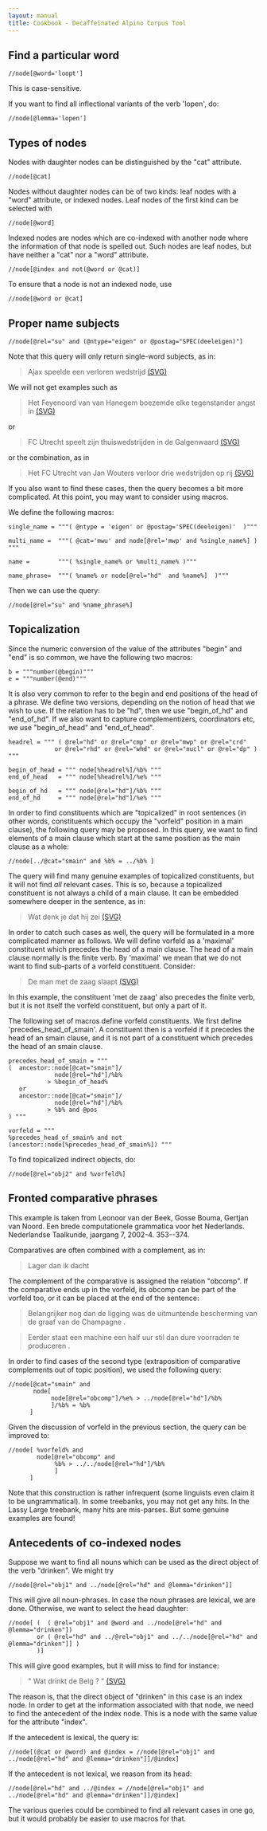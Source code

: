 ```yaml
---
layout: manual
title: Cookbook - Decaffeinated Alpino Corpus Tool
---
```


## Find a particular word

    //node[@word='loopt']

This is case-sensitive.

If you want to find all inflectional variants of the verb 'lopen', do:

    //node[@lemma='lopen']

## Types of nodes

Nodes with daughter nodes can be distinguished by the "cat" attribute.

    //node[@cat]
    
Nodes without daughter nodes can be of two kinds: leaf nodes with a "word"
attribute, or indexed nodes. Leaf nodes of the first kind can be selected
with

    //node[@word]
    
Indexed nodes are nodes which are co-indexed with another node where the information
of that node is spelled out. Such nodes are leaf nodes, but have neither a "cat" nor
a "word" attribute.

    //node[@index and not(@word or @cat)]
    
To ensure that a node is not an indexed node, use

    //node[@word or @cat]

## Proper name subjects

    //node[@rel="su" and (@ntype="eigen" or @postag="SPEC(deeleigen)"]

Note that this query will only return single-word subjects, as in:

>   Ajax speelde een verloren wedstrijd <a href="1.svg">(SVG)</a>

We will not get examples such as

>   Het Feyenoord van van Hanegem boezemde elke tegenstander angst in <a href="2.svg">(SVG)</a>

or

>   FC Utrecht speelt zijn thuiswedstrijden in de Galgenwaard <a href="3.svg">(SVG)</a>
   
or the combination, as in 

>   Het FC Utrecht van Jan Wouters verloor drie wedstrijden op rij <a href="4.svg">(SVG)</a>
      
If you also want to find these cases, then the query becomes a bit more complicated. At this point,
you may want to consider using macros.

We define the following macros:

    single_name = """( @ntype = 'eigen' or @postag='SPEC(deeleigen)'  )"""
    
    multi_name =  """( @cat='mwu' and node[@rel='mwp' and %single_name%] ) """
    
    name =        """( %single_name% or %multi_name% )"""

    name_phrase=  """( %name% or node[@rel="hd"  and %name%]  )"""

Then we can use the query:

    //node[@rel="su" and %name_phrase%]

## Topicalization

Since the numeric conversion of the value of the attributes "begin" and "end" is so common, we
have the following two macros:

    b = """number(@begin)"""
    e = """number(@end)"""

It is also very common to refer to the begin and end positions of the head of a phrase. We define
two versions, depending on the notion of head that we wish to use. If the relation has to be "hd",
then we use "begin_of_hd" and "end_of_hd". If we also want to capture complementizers, coordinators etc,
we use "begin_of_head" and "end_of_head".

    headrel = """ ( @rel="hd" or @rel="cmp" or @rel="mwp" or @rel="crd" 
                 or @rel="rhd" or @rel="whd" or @rel="nucl" or @rel="dp" ) """

    begin_of_head = """ node[%headrel%]/%b% """
    end_of_head   = """ node[%headrel%]/%e% """

    begin_of_hd   = """ node[@rel="hd"]/%b% """
    end_of_hd     = """ node[@rel="hd"]/%e% """

In order to find constituents which are "topicalized" in root sentences (in other words, 
constituents which occupy the "vorfeld" position in a main clause), the following query
may be proposed. In this query, we want to find elements of a main clause which start at the same 
position as the main clause as a whole:

    //node[../@cat="smain" and %b% = ../%b% ]

The query will find many genuine examples of topicalized constituents, but it will not find *all*
relevant cases. This is so, because a topicalized constituent is not always a child of a
main clause. It can be embedded somewhere deeper in the sentence, as in:

>   Wat denk je dat hij zei <a href="5.svg">(SVG)</a>

In order to catch such cases as well, the query will be formulated in a more complicated
manner as follows. We will define vorfeld as a 'maximal' constituent which precedes the head of a
main clause. The head of a main clause normally is the finite verb. By 'maximal' we mean that we 
do not want to find sub-parts of a vorfeld constituent. Consider:

>   De man met de zaag slaapt <a href="6.svg">(SVG)</a>

In this example, the constituent 'met de zaag' also precedes the finite verb, but it is not itself the vorfeld
constituent, but only a part of it.

The following set of macros define vorfeld constituents. We first define 'precedes_head_of_smain'. A constituent
then is a vorfeld if it precedes the head of an smain clause, and it is not part of a constituent which precedes
the head of an smain clause.

    precedes_head_of_smain = """
    (  ancestor::node[@cat="smain"]/
                 node[@rel="hd"]/%b% 
               > %begin_of_head% 
       or 
       ancestor::node[@cat="smain"]/
                 node[@rel="hd"]/%b% 
               > %b% and @pos
    ) """

    vorfeld = """
    %precedes_head_of_smain% and not (ancestor::node[%precedes_head_of_smain%]) """


To find topicalized indirect objects, do:

    //node[@rel="obj2" and %vorfeld%]

## Fronted comparative phrases 

This example is taken from Leonoor van der Beek, Gosse Bouma, Gertjan van Noord. Een brede computationele 
grammatica voor het Nederlands. Nederlandse Taalkunde, jaargang 7, 2002-4. 353--374.

Comparatives are often combined with a complement, as in:

> Lager dan ik dacht

The complement of the comparative is assigned the relation "obcomp". If the comparative ends up in the
vorfeld, its obcomp can be part of the vorfeld too, or it can be placed at the end of the sentence:

> Belangrijker nog dan de ligging was de uitmuntende bescherming van de graaf van de Champagne .

> Eerder staat een machine een half uur stil dan dure voorraden te produceren .

In order to find cases of the second type (extraposition of comparative complements out of topic position),
we used the following query:

    //node[@cat="smain" and 
           node[
                node[@rel="obcomp"]/%e% > ../node[@rel="hd"]/%b%
                ]/%b% = %b%
          ]

Given the discussion of vorfeld in the previous section, the query can be improved to:

    //node[ %vorfeld% and 
            node[@rel="obcomp" and 
                 %b% > ../../node[@rel="hd"]/%b%
                 ]
          ]


Note that this construction is rather infrequent (some linguists even claim it to be ungrammatical). In some
treebanks, you may not get any hits. In the Lassy Large treebank, many hits are mis-parses. But some genuine examples 
are found!

## Antecedents of co-indexed nodes

Suppose we want to find all nouns which can be used as the direct object of the verb "drinken".
We might try

    //node[@rel="obj1" and ../node[@rel="hd" and @lemma="drinken"]]
    
This will give all noun-phrases. In case the noun phrases are lexical, we are done. Otherwise,
we want to select the head daughter:



    //node[ (  ( @rel="obj1" and @word and ../node[@rel="hd" and @lemma="drinken"])
            or ( @rel="hd" and ../@rel="obj1" and ../../node[@rel="hd" and @lemma="drinken"]] )
            )]
            
This will give good examples, but it will miss to find for instance:

> " Wat drinkt de Belg ? " <a href="7.svg">(SVG)</a>

The reason is, that the direct object of  "drinken" in this case is an index node. In order to get at the
information associated with that node, we need to find the antecedent of the index node. This is a node with
the same value for the attribute "index".

If the antecedent is lexical, the query is:

    //node[(@cat or @word) and @index = //node[@rel="obj1" and ../node[@rel="hd" and @lemma="drinken"]]/@index]
           
If the antecedent is not lexical, we reason from its head:

    //node[@rel="hd" and ../@index = //node[@rel="obj1" and ../node[@rel="hd" and @lemma="drinken"]]/@index]

The various queries could be combined to find all relevant cases in one go, but it would probably be easier
to use macros for that. 
    

